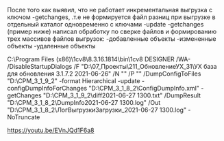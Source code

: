После того как выявил, что не работает инкрементальная выгрузка с ключом -getchanges, .т.е не формируется файл разниц при выгрузке в 
отдельный каталог одновременно с ключами -update -getchanges (пример ниже)
написал обработку по сверке файлов и формированию трех массивов файлов выгрузок:
-добавленные объекты
-измененные объекты
-удаленные объекты

C:\Program Files (x86)\1cv8\8.3.16.1814\bin\1cv8  DESIGNER /WA- /DisableStartupDialogs
/F "D:\07_Проекты\211_ОбновлениеУХ_31\УХ база для обновления 3.1.7.2 2021-06-26"
/N "" /P ""
/DumpConfigToFiles "D:\CPM_3_1_9_2" -format Hierarchical
-update -configDumpInfoForChanges "D:\CPM_3_1_8_2\ConfigDumpInfo.xml" -getChanges "D:\CPM_3_1_9_2\diff2021-06-27 1300.txt" 
/DumpResult "D:\CPM_3_1_8_2\DumpInfo2021-06-27 1300.log" /Out "D:\CPM_3_1_8_2\ЛогВыгрузкиЗагрузки_2021-06-27 1300.log" -NoTruncate


https://youtu.be/EVnJQd1F6a8
